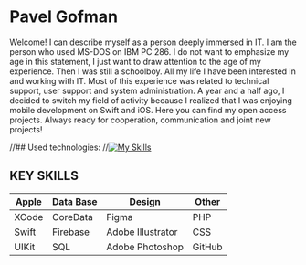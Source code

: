 # Pavel Gofman
Welcome! I can describe myself as a person deeply immersed in IT. I am the person who used MS-DOS on IBM PC 286. I do not want to emphasize my age in this statement, I just want to draw attention to the age of my experience. Then I was still a schoolboy. All my life I have been interested in and working with IT. Most of this experience was related to technical support, user support and system administration. A year and a half ago, I decided to switch my field of activity because I realized that I was enjoying mobile development on Swift and iOS. Here you can find my open access projects. Always ready for cooperation, communication and joint new projects!

//## Used technologies:
//[![My Skills](https://skillicons.dev/icons?i=apple,swift,firebase,ai,ps,github)](https://skillicons.dev)

## KEY SKILLS
|Apple|Data Base|Design|Other|
|-----|---------|-----|------|
|XCode|CoreData|Figma|PHP|
|Swift|Firebase|Adobe Illustrator|CSS|
|UIKit|SQL|Adobe Photoshop|GitHub|

<!--
**gofmanpe/gofmanpe** is a ✨ _special_ ✨ repository because its `README.md` (this file) appears on your GitHub profile.



Here are some ideas to get you started:

- 🔭 I’m currently working on ...
- 🌱 I’m currently learning ...
- 👯 I’m looking to collaborate on ...
- 🤔 I’m looking for help with ...
- 💬 Ask me about ...
- 📫 How to reach me: ...
- 😄 Pronouns: ...
- ⚡ Fun fact: ...
-->

